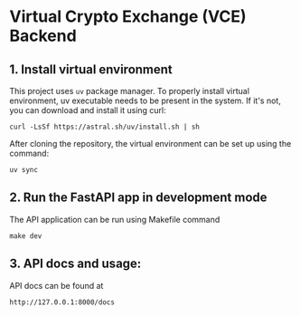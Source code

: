# Virtual Crypto Exchange (VCE) Backend

## 1. Install virtual environment
This project uses `uv` package manager. To properly install virtual environment, uv executable needs to be present in the system. If it's not, you can download and install it using curl:
```
curl -LsSf https://astral.sh/uv/install.sh | sh
```

After cloning the repository, the virtual environment can be set up using the command:
```
uv sync
```

## 2. Run the FastAPI app in development mode
The API application can be run using Makefile command
```
make dev
```

## 3. API docs and usage:
API docs can be found at
```
http://127.0.0.1:8000/docs
```
